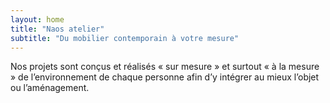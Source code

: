 ```yaml
---
layout: home
title: "Naos atelier"
subtitle: "Du mobilier contemporain à votre mesure"
---
```


Nos projets sont conçus et réalisés « sur mesure » et surtout « à la mesure » de l’environnement de chaque personne afin d’y intégrer au mieux l’objet ou l’aménagement.